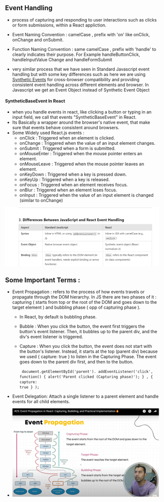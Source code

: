 ## Event Handling

- process of capturing and responding to user interactions such as clicks or form submissions, within a React appliction.

- Event Naming Convention : camelCase , prefix with 'on' like onClick, onChange and onSubmit.

- Function Naming Convention : same camelCase , prefix with 'handle' to clearly indicates their purpose. For Example handleButtonClick, handleInputValue Change and handleFormSubmit

- very similar process that we have seen in Standard Javascript event handling but with some key differences such as here we are using <u>Synthetic Events</u> for cross-browser compatibility and providing consistent event handling across different elements and browser.
  In Javascript we get an Event Object instead of Synthetic Event Object

#### SyntheticBaseEvent In React

- when you handle events in react, like clicking a button or typing in an input field, we call that events "SyntheticBaseEvent" in React.
- Its Basically a wrapper around the browser's native event, that make sure that events behave consistent around browsers.
- Some Widely used React.js events :
  - onClick : Triggered when an element is clicked.
  - onChange : Triggered when the value of an input element changes.
  - onSubmit : Triggered when a form is submitted.
  - onMouseEnter : Triggered when the mouse pointer enters an element.
  - onMouseLeave : Triggered when the mouse pointer leaves an element.
  - onKeyDown : Triggered when a key is pressed down.
  - onKeyUp : Triggered when a key is released.
  - onFocus : Triggered when an element receives focus.
  - onBlur : Triggered when an element loses focus.
  - onInput : Triggered when the value of an input element is changed (similar to onChange)

![Synthetic Event](image.png)

## Some Important Terms :

- Event Propagation : refers to the process of how events travels or propagate through the DOM hierarchy. In JS there are two phases of it : capturing ( starts from top or the root of the DOM and goes down to the target element ) and bubbling phase ( opp of capturing phase ).

  - In React, by default is bubbling phase.
  - Bubble : When you click the button, the event first triggers the button's event listener.
    Then, it bubbles up to the parent div, and the div's event listener is triggered.
  - Capture : When you click the button, the event does not start with the button's listener. Instead, it starts at the top (parent div) because we used { capture: true } to listen in the Capturing Phase.
    The event goes down to the parent div first, and then to the button.

    <code> document.getElementById('parent').
    addEventListener('click',
    function() {
    alert('Parent clicked (Capturing phase)');
    }
    , { capture: true }
    );
    </code>

- Event Delegation: Attach a single listener to a parent element and handle events for all child elements.

- ![Propagtion Explanation](image-1.png)
